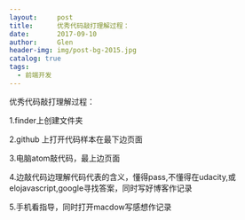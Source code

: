 ```yaml
---
layout:     post 
title:      优秀代码敲打理解过程：
date:       2017-09-10
author:     Glen                      
header-img: img/post-bg-2015.jpg
catalog: true 
tags: 
  - 前端开发
---  
```

优秀代码敲打理解过程：

1.finder上创建文件夹

2.github 上打开代码样本在最下边页面

3.电脑atom敲代码，最上边页面

4.边敲代码边理解代码代表的含义，懂得pass,不懂得在udacity,或elojavascript,google寻找答案，同时写好博客作记录

5.手机看指导，同时打开macdow写感想作记录
